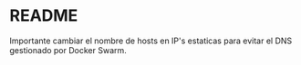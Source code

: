 # README
Importante cambiar el nombre de hosts en IP's estaticas para evitar el DNS gestionado por Docker Swarm.